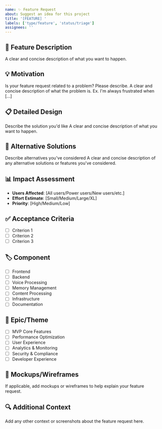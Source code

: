 ```yaml
---
name: ✨ Feature Request
about: Suggest an idea for this project
title: '[FEATURE] '
labels: ['type/feature', 'status/triage']
assignees: ''
---
```


## 🚀 Feature Description
A clear and concise description of what you want to happen.

## 💡 Motivation
Is your feature request related to a problem? Please describe.
A clear and concise description of what the problem is. Ex. I'm always frustrated when [...]

## 📋 Detailed Design
Describe the solution you'd like
A clear and concise description of what you want to happen.

## 🔄 Alternative Solutions
Describe alternatives you've considered
A clear and concise description of any alternative solutions or features you've considered.

## 📊 Impact Assessment
- **Users Affected**: [All users/Power users/New users/etc.]
- **Effort Estimate**: [Small/Medium/Large/XL]
- **Priority**: [High/Medium/Low]

## ✅ Acceptance Criteria
- [ ] Criterion 1
- [ ] Criterion 2
- [ ] Criterion 3

## 🏷️ Component
- [ ] Frontend
- [ ] Backend
- [ ] Voice Processing
- [ ] Memory Management
- [ ] Content Processing
- [ ] Infrastructure
- [ ] Documentation

## 🎯 Epic/Theme
- [ ] MVP Core Features
- [ ] Performance Optimization
- [ ] User Experience
- [ ] Analytics & Monitoring
- [ ] Security & Compliance
- [ ] Developer Experience

## 📸 Mockups/Wireframes
If applicable, add mockups or wireframes to help explain your feature request.

## 🔍 Additional Context
Add any other context or screenshots about the feature request here. 